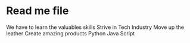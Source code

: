 # Read me file

We have to learn the valuables skills
Strive in Tech Industry 
Move up the leather
Create amazing products
Python 
Java Script
